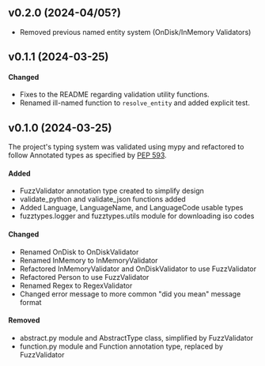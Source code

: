 ## v0.2.0 (2024-04/05?)

- Removed previous named entity system (OnDisk/InMemory Validators)



## v0.1.1 (2024-03-25)

#### Changed
 - Fixes to the README regarding validation utility functions.
 - Renamed ill-named function to `resolve_entity` and added explicit test.


## v0.1.0 (2024-03-25)

The project's typing system was validated using mypy and refactored to follow
Annotated types as specified by [PEP 593](https://peps.python.org/pep-0593/).

#### Added
 - FuzzValidator annotation type created to simplify design
 - validate_python and validate_json functions added
 - Added Language, LanguageName, and LanguageCode usable types
 - fuzztypes.logger and fuzztypes.utils module for downloading iso codes

#### Changed
 - Renamed OnDisk to OnDiskValidator
 - Renamed InMemory to InMemoryValidator
 - Refactored InMemoryValidator and OnDiskValidator to use FuzzValidator
 - Refactored Person to use FuzzValidator
 - Renamed Regex to RegexValidator
 - Changed error message to more common "did you mean" message format

#### Removed
 - abstract.py module and AbstractType class, simplified by FuzzValidator
 - function.py module and Function annotation type, replaced by FuzzValidator